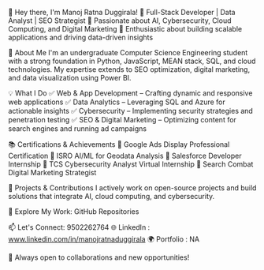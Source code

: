👋 Hey there, I'm Manoj Ratna Duggirala!
🔹 Full-Stack Developer | Data Analyst | SEO Strategist
🔹 Passionate about AI, Cybersecurity, Cloud Computing, and Digital Marketing
🔹 Enthusiastic about building scalable applications and driving data-driven insights

🚀 About Me
I'm an undergraduate Computer Science Engineering student with a strong foundation in Python, JavaScript, MEAN stack, SQL, and cloud technologies. My expertise extends to SEO optimization, digital marketing, and data visualization using Power BI.

💡 What I Do
✅ Web & App Development – Crafting dynamic and responsive web applications
✅ Data Analytics – Leveraging SQL and Azure for actionable insights
✅ Cybersecurity – Implementing security strategies and penetration testing
✅ SEO & Digital Marketing – Optimizing content for search engines and running ad campaigns

📚 Certifications & Achievements
🎯 Google Ads Display Professional Certification
🎯 ISRO AI/ML for Geodata Analysis
🎯 Salesforce Developer Internship
🎯 TCS Cybersecurity Analyst Virtual Internship
🎯 Search Combat Digital Marketing Strategist

🔭 Projects & Contributions
I actively work on open-source projects and build solutions that integrate AI, cloud computing, and cybersecurity.

📌 Explore My Work: GitHub Repositories

📫 Let's Connect: 9502262764
🌐 LinkedIn : www.linkedin.com/in/manojratnaduggirala
🌍 Portfolio : NA

🚀 Always open to collaborations and new opportunities!

<!---
MANOJRATNA/MANOJRATNA is a ✨ special ✨ repository because its `README.md` (this file) appears on your GitHub profile.
You can click the Preview link to take a look at your changes.
--->
